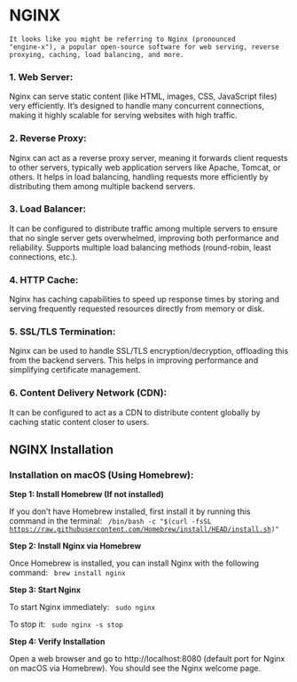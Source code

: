 # NGINX

<code>It looks like you might be referring to Nginx (pronounced "engine-x"), a popular open-source software for web serving, reverse proxying, caching, load balancing, and more.</code>

### 1. Web Server:
Nginx can serve static content (like HTML, images, CSS, JavaScript files) very efficiently. It’s designed to handle many concurrent connections, making it highly scalable for serving websites with high traffic.

### 2. Reverse Proxy:
Nginx can act as a reverse proxy server, meaning it forwards client requests to other servers, typically web application servers like Apache, Tomcat, or others.
It helps in load balancing, handling requests more efficiently by distributing them among multiple backend servers.

### 3. Load Balancer:
It can be configured to distribute traffic among multiple servers to ensure that no single server gets overwhelmed, improving both performance and reliability.
Supports multiple load balancing methods (round-robin, least connections, etc.).

### 4. HTTP Cache:
Nginx has caching capabilities to speed up response times by storing and serving frequently requested resources directly from memory or disk.

### 5. SSL/TLS Termination:
Nginx can be used to handle SSL/TLS encryption/decryption, offloading this from the backend servers. This helps in improving performance and simplifying certificate management.

### 6. Content Delivery Network (CDN):
It can be configured to act as a CDN to distribute content globally by caching static content closer to users.


## NGINX Installation

### Installation on macOS (Using Homebrew):

**Step 1: Install Homebrew (If not installed)**

If you don’t have Homebrew installed, first install it by running this command in the terminal:
<code>
/bin/bash -c "$(curl -fsSL https://raw.githubusercontent.com/Homebrew/install/HEAD/install.sh)"
</code>


**Step 2: Install Nginx via Homebrew**

Once Homebrew is installed, you can install Nginx with the following command:
<code>
brew install nginx
</code>

**Step 3: Start Nginx**

To start Nginx immediately:
<code>
sudo nginx
</code>

To stop it:
<code>
sudo nginx -s stop
</code>

**Step 4: Verify Installation**

Open a web browser and go to http://localhost:8080 (default port for Nginx on macOS via Homebrew). You should see the Nginx welcome page.